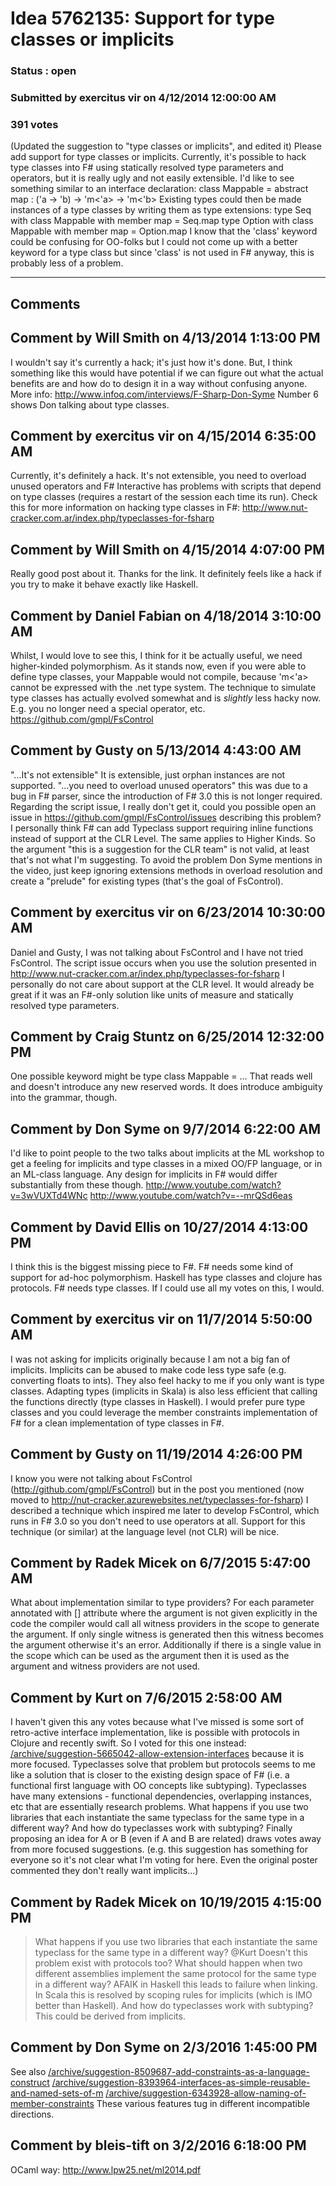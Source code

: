 # Idea 5762135: Support for type classes or implicits #

### Status : open

### Submitted by exercitus vir on 4/12/2014 12:00:00 AM

### 391 votes

(Updated the suggestion to "type classes or implicits", and edited it)
Please add support for type classes or implicits.
Currently, it's possible to hack type classes into F# using statically resolved type parameters and operators, but it is really ugly and not easily extensible.
I'd like to see something similar to an interface declaration:
class Mappable =
abstract map : ('a -> 'b) -> 'm<'a> -> 'm<'b>
Existing types could then be made instances of a type classes by writing them as type extensions:
type Seq with
class Mappable with
member map = Seq.map
type Option with
class Mappable with
member map = Option.map
I know that the 'class' keyword could be confusing for OO-folks but I could not come up with a better keyword for a type class but since 'class' is not used in F# anyway, this is probably less of a problem.


------------------------
## Comments


## Comment by Will Smith on 4/13/2014 1:13:00 PM
I wouldn't say it's currently a hack; it's just how it's done. But, I think something like this would have potential if we can figure out what the actual benefits are and how do to design it in a way without confusing anyone.
More info: http://www.infoq.com/interviews/F-Sharp-Don-Syme
Number 6 shows Don talking about type classes.


## Comment by exercitus vir on 4/15/2014 6:35:00 AM
Currently, it's definitely a hack. It's not extensible, you need to overload unused operators and F# Interactive has problems with scripts that depend on type classes (requires a restart of the session each time its run). Check this for more information on hacking type classes in F#: http://www.nut-cracker.com.ar/index.php/typeclasses-for-fsharp


## Comment by Will Smith on 4/15/2014 4:07:00 PM
Really good post about it. Thanks for the link.
It definitely feels like a hack if you try to make it behave exactly like Haskell.


## Comment by Daniel Fabian on 4/18/2014 3:10:00 AM
Whilst, I would love to see this, I think for it be actually useful, we need higher-kinded polymorphism. As it stands now, even if you were able to define type classes, your Mappable would not compile, because 'm<'a> cannot be expressed with the .net type system.
The technique to simulate type classes has actually evolved somewhat and is _slightly_ less hacky now. E.g. you no longer need a special operator, etc. https://github.com/gmpl/FsControl


## Comment by Gusty on 5/13/2014 4:43:00 AM
"...It's not extensible" It is extensible, just orphan instances are not supported.
"...you need to overload unused operators" this was due to a bug in F# parser, since the introduction of F# 3.0 this is not longer required.
Regarding the script issue, I really don't get it, could you possible open an issue in https://github.com/gmpl/FsControl/issues describing this problem?
I personally think F# can add Typeclass support requiring inline functions instead of support at the CLR Level. The same applies to Higher Kinds.
So the argument "this is a suggestion for the CLR team" is not valid, at least that's not what I'm suggesting.
To avoid the problem Don Syme mentions in the video, just keep ignoring extensions methods in overload resolution and create a "prelude" for existing types (that's the goal of FsControl).


## Comment by exercitus vir on 6/23/2014 10:30:00 AM
Daniel and Gusty,
I was not talking about FsControl and I have not tried FsControl. The script issue occurs when you use the solution presented in http://www.nut-cracker.com.ar/index.php/typeclasses-for-fsharp
I personally do not care about support at the CLR level. It would already be great if it was an F#-only solution like units of measure and statically resolved type parameters.


## Comment by Craig Stuntz on 6/25/2014 12:32:00 PM
One possible keyword might be
type class Mappable = ...
That reads well and doesn't introduce any new reserved words. It does introduce ambiguity into the grammar, though.


## Comment by Don Syme on 9/7/2014 6:22:00 AM
I'd like to point people to the two talks about implicits at the ML workshop to get a feeling for implicits and type classes in a mixed OO/FP language, or in an ML-class language.
Any design for implicits in F# would differ substantially from these though.
http://www.youtube.com/watch?v=3wVUXTd4WNc
http://www.youtube.com/watch?v=--mrQSd6eas


## Comment by David Ellis on 10/27/2014 4:13:00 PM
I think this is the biggest missing piece to F#. F# needs some kind of support for ad-hoc polymorphism. Haskell has type classes and clojure has protocols. F# needs type classes. If I could use all my votes on this, I would.


## Comment by exercitus vir on 11/7/2014 5:50:00 AM
I was not asking for implicits originally because I am not a big fan of implicits. Implicits can be abused to make code less type safe (e.g. converting floats to ints). They also feel hacky to me if you only want is type classes. Adapting types (implicits in Skala) is also less efficient that calling the functions directly (type classes in Haskell).
I would prefer pure type classes and you could leverage the member constraints implementation of F# for a clean implementation of type classes in F#.


## Comment by Gusty on 11/19/2014 4:26:00 PM
I know you were not talking about FsControl (http://github.com/gmpl/FsControl) but in the post you mentioned (now moved to http://nut-cracker.azurewebsites.net/typeclasses-for-fsharp) I described a technique which inspired me later to develop FsControl, which runs in F# 3.0 so you don't need to use operators at all. Support for this technique (or similar) at the language level (not CLR) will be nice.


## Comment by Radek Micek on 6/7/2015 5:47:00 AM
What about implementation similar to type providers? For each parameter annotated with [<Witness>] attribute where the argument is not given explicitly in the code the compiler would call all witness providers in the scope to generate the argument. If only single witness is generated then this witness becomes the argument otherwise it's an error.
Additionally if there is a single value in the scope which can be used as the argument then it is used as the argument and witness providers are not used.


## Comment by Kurt on 7/6/2015 2:58:00 AM
I haven't given this any votes because what I've missed is some sort of retro-active interface implementation, like is possible with protocols in Clojure and recently swift. So I voted for this one instead:
[/archive/suggestion-5665042-allow-extension-interfaces](/archive/suggestion-5665042-allow-extension-interfaces.md)
because it is more focused.
Typeclasses solve that problem but protocols seems to me like a solution that is closer to the existing design space of F# (i.e. a functional first language with OO concepts like subtyping). Typeclasses have many extensions - functional dependencies, overlapping instances, etc that are essentially research problems. What happens if you use two libraries that each instantiate the same typeclass for the same type in a different way? And how do typeclasses work with subtyping?
Finally proposing an idea for A or B (even if A and B are related) draws votes away from more focused suggestions. (e.g. this suggestion has something for everyone so it's not clear what I'm voting for here. Even the original poster commented they don't really want implicits...)


## Comment by Radek Micek on 10/19/2015 4:15:00 PM
> What happens if you use two libraries that each instantiate the same typeclass for the same type in a different way?
@Kurt Doesn't this problem exist with protocols too? What should happen when two different assemblies implement the same protocol for the same type in a different way?
AFAIK in Haskell this leads to failure when linking. In Scala this is resolved by scoping rules for implicits (which is IMO better than Haskell).
> And how do typeclasses work with subtyping?
This could be derived from implicits.


## Comment by Don Syme on 2/3/2016 1:45:00 PM
See also
[/archive/suggestion-8509687-add-constraints-as-a-language-construct](/archive/suggestion-8509687-add-constraints-as-a-language-construct.md)
[/archive/suggestion-8393964-interfaces-as-simple-reusable-and-named-sets-of-m](/archive/suggestion-8393964-interfaces-as-simple-reusable-and-named-sets-of-m.md)
[/archive/suggestion-6343928-allow-naming-of-member-constraints](/archive/suggestion-6343928-allow-naming-of-member-constraints.md)
These various features tug in different incompatible directions.


## Comment by bleis-tift on 3/2/2016 6:18:00 PM
OCaml way: http://www.lpw25.net/ml2014.pdf

